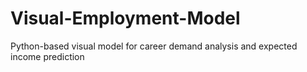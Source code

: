 # Visual-Employment-Model
Python-based visual model for career demand analysis and expected income prediction
